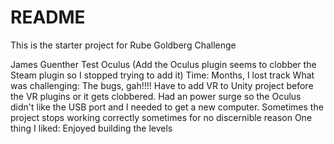 # README #

This is the starter project for Rube Goldberg Challenge

James Guenther
Test Oculus (Add the Oculus plugin seems to clobber the Steam plugin so I stopped trying to add it)
Time: Months, I lost track
What was challenging: The bugs, gah!!!! Have to add VR to Unity project before the VR plugins or it gets clobbered. Had an power surge so the Oculus didn't like the USB port and I needed to get a new computer. Sometimes the project stops working correctly sometimes for no discernible reason
One thing I liked: Enjoyed building the levels
